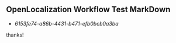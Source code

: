 ## OpenLocalization Workflow Test MarkDown
* *6153fe74-a86b-4431-b471-efb0bcb0a3ba*
 
thanks!

<!--HONumber=Feb17_HO2-->



